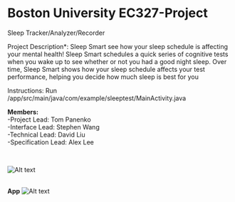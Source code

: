 # Boston University EC327-Project

Sleep Tracker/Analyzer/Recorder

Project Description*:
Sleep Smart see how your sleep schedule is affecting your mental health! Sleep Smart schedules a quick series of cognitive tests when you wake up to see whether or not you had a good night sleep. Over time, Sleep Smart shows how your sleep schedule affects your test performance, helping you decide how much sleep is best for you

Instructions:
Run /app/src/main/java/com/example/sleeptest/MainActivity.java


**Members:**
</br> -Project Lead: Tom Panenko
</br> -Interface Lead: Stephen Wang
</br> -Technical Lead: David Liu 
</br> -Specification Lead: Alex Lee

</br>


![Alt text](https://i.imgur.com/hLJKRPd.png)

</br>**App** 
![Alt text](https://i.imgur.com/j18PmgC.jpg?1)
